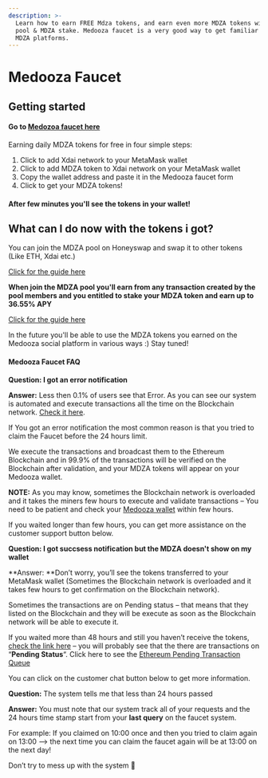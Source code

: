 ```yaml
---
description: >-
  Learn how to earn FREE Mdza tokens, and earn even more MDZA tokens with MDZA
  pool & MDZA stake. Medooza faucet is a very good way to get familiar with the
  MDZA platforms.
---
```


# Medooza Faucet

## Getting started

#### Go to [Medozoa faucet here](https://faucet.medooza.network)

Earning daily MDZA tokens for free in four simple steps:

1. Click to add Xdai network to your MetaMask wallet
2. Click to add MDZA token to Xdai network on your MetaMask wallet
3. Copy the wallet address and paste it in the Medooza faucet form
4. Click to get your MDZA tokens!

#### After few minutes you'll see the tokens in your wallet!

## What can I do now with the tokens i got?

You can join the MDZA pool on Honeyswap and swap it to other tokens (Like ETH, Xdai etc.)

[Click for the guide here](mdza-pool-on-honeyswap.md)

**When join the MDZA pool you'll earn from any transaction created by the pool members and you entitled to stake your MDZA token  and earn up to 36.55% APY**

[Click for the guide here](medooza-stake-program.md)

&#x20;In the future you'll be able to use the MDZA tokens you earned on the Medooza social platform in various ways :) Stay tuned!



#### Medooza Faucet FAQ

**Question: I got an error notification**

**Answer:** Less then 0.1% of users see that Error. As you can see our system is automated and execute transactions all the time on the Blockchain network. [Check it here](https://etherscan.io/token/0x0ecdd783dc7bf820614044b51862ed29714d2ba5).

If You got an error notification the most common reason is that you tried to claim the Faucet before the 24 hours limit.

We execute the transactions and broadcast them to the Ethereum Blockchain and in 99.9% of the transactions will be verified on the Blockchain after validation, and your MDZA tokens will appear on your Medooza wallet.

**NOTE:** As you may know, sometimes the Blockchain network is overloaded and it takes the miners few hours to execute and validate transactions  – You need to be patient and check your [Medooza wallet](https://wallet.medooza.network) within few hours.

If you waited longer than few hours, you can get more assistance on the customer support button below.

**Question: I got succsess notification but the MDZA doesn't show on my wallet**

**Answer: **Don’t worry, you’ll see the tokens transferred to your MetaMask wallet (Sometimes the Blockchain network is overloaded and it takes few hours to get confirmation on the Blockchain network).

Sometimes the transactions are on Pending status – that means that they listed on the Blockchain and they will be execute as soon as the Blockchain network will be able to execute it.

If you waited more than 48 hours and still you haven’t receive the tokens, [check the link here](https://etherscan.io/txsPending?a=0x0ecdd783dc7bf820614044b51862ed29714d2ba5\&m=hf) – you will probably see that the there are transactions on “**Pending Status**“. Click here to see the [Ethereum Pending Transaction Queue](https://etherscan.io/chart/pendingtx)

You can click on the customer chat button below to get more information.

**Question:** The system tells me that less than 24 hours passed

**Answer:** You must note that our system track all of your requests and the 24 hours time stamp start from your **last query** on the faucet system.

For example: If you claimed on 10:00 once and then you tried to claim again on 13:00 —-> the next time you can claim the faucet again will be at 13:00 on the next day!

Don’t try to mess up with the system 🙂

